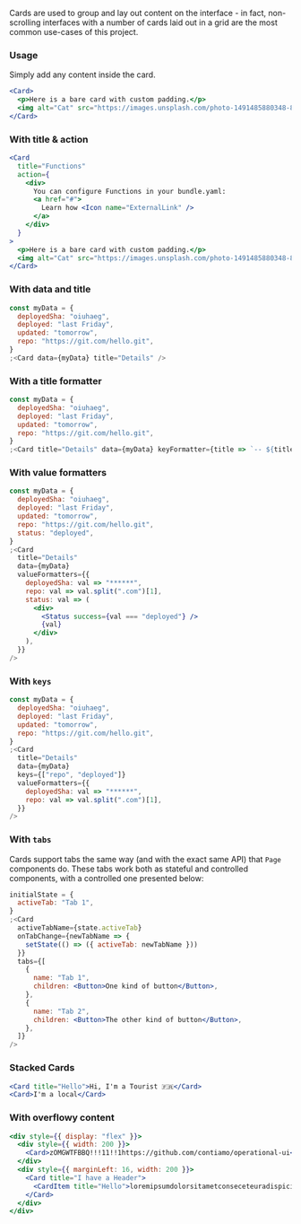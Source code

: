 Cards are used to group and lay out content on the interface - in fact, non-scrolling interfaces with a number of cards laid out in a grid are the most common use-cases of this project.

### Usage

Simply add any content inside the card.

```jsx
<Card>
  <p>Here is a bare card with custom padding.</p>
  <img alt="Cat" src="https://images.unsplash.com/photo-1491485880348-85d48a9e5312?w=500" />
</Card>
```

### With title & action

```jsx
<Card
  title="Functions"
  action={
    <div>
      You can configure Functions in your bundle.yaml:
      <a href="#">
        Learn how <Icon name="ExternalLink" />
      </a>
    </div>
  }
>
  <p>Here is a bare card with custom padding.</p>
  <img alt="Cat" src="https://images.unsplash.com/photo-1491485880348-85d48a9e5312?w=500" />
</Card>
```

### With data and title

```jsx
const myData = {
  deployedSha: "oiuhaeg",
  deployed: "last Friday",
  updated: "tomorrow",
  repo: "https://git.com/hello.git",
}
;<Card data={myData} title="Details" />
```

### With a title formatter

```jsx
const myData = {
  deployedSha: "oiuhaeg",
  deployed: "last Friday",
  updated: "tomorrow",
  repo: "https://git.com/hello.git",
}
;<Card title="Details" data={myData} keyFormatter={title => `-- ${title} --`} />
```

### With value formatters

```jsx
const myData = {
  deployedSha: "oiuhaeg",
  deployed: "last Friday",
  updated: "tomorrow",
  repo: "https://git.com/hello.git",
  status: "deployed",
}
;<Card
  title="Details"
  data={myData}
  valueFormatters={{
    deployedSha: val => "******",
    repo: val => val.split(".com")[1],
    status: val => (
      <div>
        <Status success={val === "deployed"} />
        {val}
      </div>
    ),
  }}
/>
```

### With `keys`

```jsx
const myData = {
  deployedSha: "oiuhaeg",
  deployed: "last Friday",
  updated: "tomorrow",
  repo: "https://git.com/hello.git",
}
;<Card
  title="Details"
  data={myData}
  keys={["repo", "deployed"]}
  valueFormatters={{
    deployedSha: val => "******",
    repo: val => val.split(".com")[1],
  }}
/>
```

### With `tabs`

Cards support tabs the same way (and with the exact same API) that `Page` components do. These tabs work both as stateful and controlled components, with a controlled one presented below:

```jsx
initialState = {
  activeTab: "Tab 1",
}
;<Card
  activeTabName={state.activeTab}
  onTabChange={newTabName => {
    setState(() => ({ activeTab: newTabName }))
  }}
  tabs={[
    {
      name: "Tab 1",
      children: <Button>One kind of button</Button>,
    },
    {
      name: "Tab 2",
      children: <Button>The other kind of button</Button>,
    },
  ]}
/>
```

### Stacked Cards

```jsx
<Card title="Hello">Hi, I'm a Tourist 🇫🇷</Card>
<Card>I'm a local</Card>
```

### With overflowy content

```jsx
<div style={{ display: "flex" }}>
  <div style={{ width: 200 }}>
    <Card>zOMGWTFBBQ!!!11!!1https://github.com/contiamo/operational-ui</Card>
  </div>
  <div style={{ marginLeft: 16, width: 200 }}>
    <Card title="I have a Header">
      <CardItem title="Hello">loremipsumdolorsitametconseceteuradispicingelit</CardItem>
    </Card>
  </div>
</div>
```
